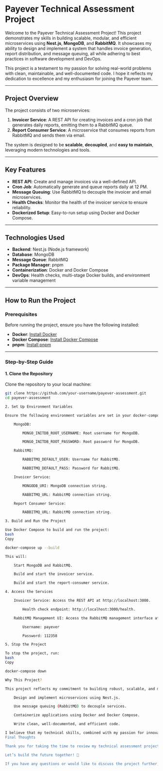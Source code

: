 # Payever Technical Assessment Project

Welcome to the Payever Technical Assessment Project! This project demonstrates my skills in building scalable, modular, and efficient microservices using **Nest.js**, **MongoDB**, and **RabbitMQ**. It showcases my ability to design and implement a system that handles invoice generation, report distribution, and message queuing, all while adhering to best practices in software development and DevOps.

This project is a testament to my passion for solving real-world problems with clean, maintainable, and well-documented code. I hope it reflects my dedication to excellence and my enthusiasm for joining the Payever team.

---

## Project Overview

The project consists of two microservices:

1. **Invoicer Service**: A REST API for creating invoices and a cron job that generates daily reports, emitting them to a RabbitMQ queue.
2. **Report Consumer Service**: A microservice that consumes reports from RabbitMQ and sends them via email.

The system is designed to be **scalable**, **decoupled**, and **easy to maintain**, leveraging modern technologies and tools.

---

## Key Features

- **REST API**: Create and manage invoices via a well-defined API.
- **Cron Job**: Automatically generate and queue reports daily at 12 PM.
- **Message Queuing**: Use RabbitMQ to decouple the invoicer and email microservices.
- **Health Checks**: Monitor the health of the invoicer service to ensure reliability.
- **Dockerized Setup**: Easy-to-run setup using Docker and Docker Compose.

---

## Technologies Used

- **Backend**: Nest.js (Node.js framework)
- **Database**: MongoDB
- **Message Queue**: RabbitMQ
- **Package Manager**: pnpm
- **Containerization**: Docker and Docker Compose
- **DevOps**: Health checks, multi-stage Docker builds, and environment variable management

---

## How to Run the Project

### Prerequisites

Before running the project, ensure you have the following installed:

- **Docker**: [Install Docker](https://docs.docker.com/get-docker/)
- **Docker Compose**: [Install Docker Compose](https://docs.docker.com/compose/install/)
- **pnpm**: [Install pnpm](https://pnpm.io/installation)

---

### Step-by-Step Guide

#### 1. Clone the Repository

Clone the repository to your local machine:

```bash
git clone https://github.com/your-username/payever-assessment.git
cd payever-assessment

2. Set Up Environment Variables

Ensure the following environment variables are set in your docker-compose.yaml file or in a .env file:

    MongoDB:

        MONGO_INITDB_ROOT_USERNAME: Root username for MongoDB.

        MONGO_INITDB_ROOT_PASSWORD: Root password for MongoDB.

    RabbitMQ:

        RABBITMQ_DEFAULT_USER: Username for RabbitMQ.

        RABBITMQ_DEFAULT_PASS: Password for RabbitMQ.

    Invoicer Service:

        MONGODB_URI: MongoDB connection string.

        RABBITMQ_URL: RabbitMQ connection string.

    Report Consumer Service:

        RABBITMQ_URL: RabbitMQ connection string.

3. Build and Run the Project

Use Docker Compose to build and run the project:
bash
Copy

docker-compose up --build

This will:

    Start MongoDB and RabbitMQ.

    Build and start the invoicer service.

    Build and start the report-consumer service.

4. Access the Services

    Invoicer Service: Access the REST API at http://localhost:3000.

        Health check endpoint: http://localhost:3000/health.

    RabbitMQ Management UI: Access the RabbitMQ management interface at http://localhost:15672.

        Username: payever

        Password: 112358

5. Stop the Project

To stop the project, run:
bash
Copy

docker-compose down

Why This Project?

This project reflects my commitment to building robust, scalable, and maintainable systems. It demonstrates my ability to:

    Design and implement microservices using Nest.js.

    Use message queuing (RabbitMQ) to decouple services.

    Containerize applications using Docker and Docker Compose.

    Write clean, well-documented, and efficient code.

I believe that my technical skills, combined with my passion for innovation and problem-solving, make me a strong candidate for the Payever team. I am excited about the opportunity to contribute to Payever's mission and grow as part of your talented team.
Final Thoughts

Thank you for taking the time to review my technical assessment project. I hope it provides a clear picture of my capabilities and my enthusiasm for joining Payever. I am eager to bring my skills and dedication to your team and contribute to building innovative solutions that make a difference.

Let’s build the future together! 🚀

If you have any questions or would like to discuss the project further, please feel free to reach out. I look forward to the opportunity to work with you!
```
